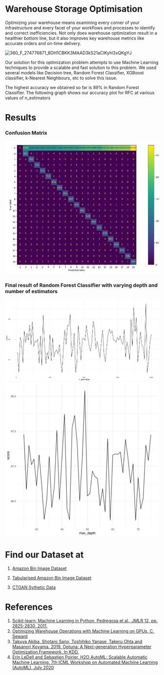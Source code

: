 # Warehouse Storage Optimisation

Optimizing your warehouse means examining every corner of your infrastructure and every facet of your workflows and processes to identify and correct inefficiencies. Not only does warehouse optimization result in a healthier bottom line, but it also improves key warehouse metrics like accurate orders and on-time delivery.

![360_F_274776871_8DH1CBKK3MAAD3kS21aClKyhl3xQKgYJ](https://user-images.githubusercontent.com/46780667/114293818-ed3f3500-9ab6-11eb-88f9-8e2ff7037fe0.jpg)

Our solution for this optimization problem attempts to use Machine Learning techniques to provide a scalable and fast solution to this problem. We used several models like Decision tree, Random Forest Classifier, XGBoost classifier, k-Nearest Neighbours, etc to solve this issue.

The highest accuracy we obtained so far is 89% in Random Forest Classifier. The following graph shows our accuracy plot for RFC at various values of n_estimators 

# Results
### Confusion Matrix
![](https://github.com/nisarg14/CSE523-Machine-Learning-Gophers/blob/main/Results/confusion_matrix.png)
### Final result of Random Forest Classifier with varying depth and number of estimators
![](https://github.com/nisarg14/CSE523-Machine-Learning-Gophers/blob/main/Results/rfc_hyperparemeters_1.png)
![](https://github.com/nisarg14/CSE523-Machine-Learning-Gophers/blob/main/Results/rfc_hyperparmeters_2.png)
# Find our Dataset at

1. [Amazon Bin Image Dataset](https://www.kaggle.com/dhruvildave/amazon-bin-image-dataset)
2. [Tabularised Amazon Bin Image Dataset](https://www.kaggle.com/dhatrikapuriya/tabularised-dataset-of-amazon-bin-dataset)

3. [CTGAN Sythetic Data](https://www.kaggle.com/dhatrikapuriya/merged-data)



# References

1. [Scikit-learn: Machine Learning in Python, Pedregosa et al., JMLR 12, pp. 2825-2830, 2011.](https://jmlr.csail.mit.edu/papers/v12/pedregosa11a.html)
2. [Optimizing Warehouse Operations with Machine Learning on GPUs, C. Seward](https://developer.nvidia.com/blog/optimizing-warehouse-operations-machine-learning-gpus/)
3. [Takuya Akiba, Shotaro Sano, Toshihiko Yanase, Takeru Ohta,and Masanori Koyama. 2019. Optuna: A Next-generation Hyperparameter Optimization Framework. In KDD.](https://optuna.org/#paper)
4. [Erin LeDell and Sebastien Poirier. H2O AutoML: Scalable Automatic Machine Learning. 7th ICML Workshop on Automated Machine Learning (AutoML), July 2020](https://www.automl.org/wp-content/uploads/2020/07/AutoML_2020_paper_61.pdf)
